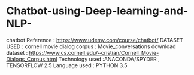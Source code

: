 # Chatbot-using-Deep-learning-and-NLP-
chatbot
Reference : https://www.udemy.com/course/chatbot/
DATASET USED : cornell movie dialog corpus : Movie_conversations
download dataset : https://www.cs.cornell.edu/~cristian/Cornell_Movie-Dialogs_Corpus.html
Technology used :ANACONDA/SPYDER , TENSORFLOW 2.5 
Language used : PYTHON 3.5
